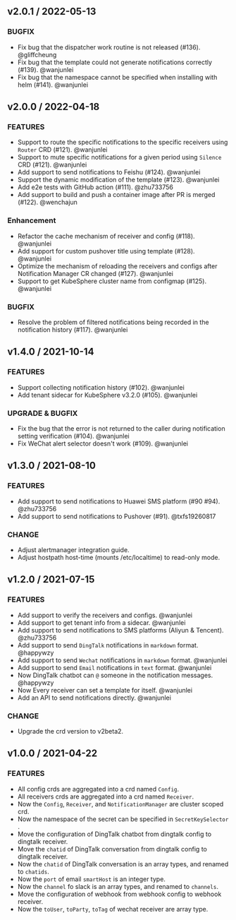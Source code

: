 ## v2.0.1 / 2022-05-13

### BUGFIX

- Fix bug that the dispatcher work routine is not released (#136). @gliffcheung
- Fix bug that the template could not generate notifications correctly (#139). @wanjunlei
- Fix bug that the namespace cannot be specified when installing with helm (#141). @wanjunlei

## v2.0.0 / 2022-04-18

### FEATURES

- Support to route the specific notifications to the specific receivers using `Router` CRD (#121). @wanjunlei
- Support to mute specific notifications for a given period using `Silence` CRD (#121). @wanjunlei
- Add support to send notifications to Feishu (#124). @wanjunlei
- Support the dynamic modification of the template (#123). @wanjunlei
- Add e2e tests with GitHub action (#111). @zhu733756
- Add support to build and push a container image after PR is merged (#122). @wenchajun

### Enhancement

- Refactor the cache mechanism of receiver and config (#118). @wanjunlei
- Add support for custom pushover title using template (#128). @wanjunlei
- Optimize the mechanism of reloading the receivers and configs after Notification Manager CR changed (#127). @wanjunlei
- Support to get KubeSphere cluster name from configmap (#125). @wanjunlei

### BUGFIX

- Resolve the problem of filtered notifications being recorded in the notification history (#117). @wanjunlei

## v1.4.0 / 2021-10-14

### FEATURES
- Support collecting notification history (#102). @wanjunlei
- Add tenant sidecar for KubeSphere v3.2.0 (#105). @wanjunlei

### UPGRADE & BUGFIX
- Fix the bug that the error is not returned to the caller during notification setting verification (#104). @wanjunlei
- Fix WeChat alert selector doesn't work (#109). @wanjunlei

## v1.3.0 / 2021-08-10

### FEATURES
- Add support to send notifications to Huawei SMS platform (#90 #94). @zhu733756
- Add support to send notifications to Pushover (#91). @txfs19260817

### CHANGE 
- Adjust alertmanager integration guide.
- Adjust hostpath host-time (mounts /etc/localtime) to read-only mode.

## v1.2.0 / 2021-07-15

### FEATURES
- Add support to verify the receivers and configs. @wanjunlei
- Add support to get tenant info from a sidecar. @wanjunlei
- Add support to send notifications to SMS platforms (Aliyun & Tencent). @zhu733756
- Add support to send `DingTalk` notifications in `markdown` format. @happywzy
- Add support to send `Wechat` notifications in `markdown` format. @wanjunlei
- Add support to send `Email` notifications in `text` format. @wanjunlei
- Now DingTalk chatbot can `@` someone in the notification messages. @happywzy
- Now Every receiver can set a template for itself. @wanjunlei
- Add an API to send notifications directly. @wanjunlei

### CHANGE
- Upgrade the crd version to v2beta2.

## v1.0.0 / 2021-04-22

### FEATURES
- All config crds are aggregated into a crd named `Config`. 
- All receivers crds are aggregated into a crd named `Receiver`.
- Now the `Config`, `Receiver`, and `NotificationManager` are cluster scoped crd.
- Now the namespace of the secret can be specified in `SecretKeySelector` .
- Move the configuration of DingTalk chatbot from dingtalk config to dingtalk receiver.
- Move the `chatid` of DingTalk conversation from dingtalk config to dingtalk receiver.
- Now the `chatid` of DingTalk conversation is an array types, and renamed to `chatids`.
- Now the `port` of email `smartHost` is an integer type.
- Now the `channel` fo slack is an array types, and renamed to `channels`.
- Move the configuration of webhook from webhook config to webhook receiver.
- Now the `toUser`, `toParty`, `toTag` of wechat receiver are array type.

